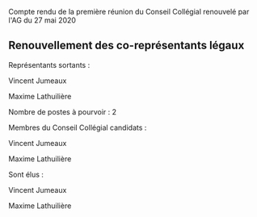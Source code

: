 <!-- LANG:EN, title="20200527-CRCC"-->



Compte rendu de la première réunion du Conseil Collégial renouvelé par l'AG du 27 mai 2020



## Renouvellement des co-représentants légaux



Représentants sortants :

Vincent Jumeaux

Maxime Lathuilière



Nombre de postes à pourvoir : 2



Membres du Conseil Collégial candidats :

Vincent Jumeaux

Maxime Lathuilière



Sont élus :

Vincent Jumeaux

Maxime Lathuilière
